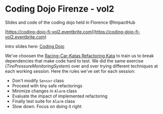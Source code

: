 # Coding Dojo Firenze - vol2
Slides and code of the coding dojo held in Florence @ImpactHub

[https://coding-dojo-fi-vol2.eventbrite.com](https://coding-dojo-fi-vol2.eventbrite.com)

Intro slides here: [Coding Dojo](https://github.com/doubleloop-io/coding-dojo-firenze-vol2/blob/master/slides/coding-dojo.pdf) 

We've choosen the [Racing-Car-Katas Refactoring Kata](https://github.com/emilybache/Racing-Car-Katas) to train us to break dependencies that make code hard to test. We did the same exercise (_TirePressureMonitoringSystem_) over and over trying different techniques at each working session. Here the rules we've set for each session:

- Don't modify `Sensor` class
- Proceed with tiny safe refactorings
- Minimize changes in `Alarm` class
- Evaluate the impact of implemented refactoring
- Finally test suite for `Alarm` class
- Slow down. Focus on doing it right